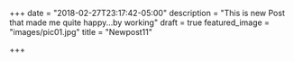 +++
date = "2018-02-27T23:17:42-05:00"
description = "This is new Post that made me quite happy...by working"
draft = true
featured_image = "images/pic01.jpg"
title = "Newpost11"

+++

